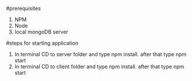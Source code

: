 #prerequisites
1. NPM
2. Node
3. local mongoDB server

#steps for starting application
1. In terminal CD to server folder and type npm install. after that type npm start
2. In terminal CD to client folder and type npm install. after that type npm start
